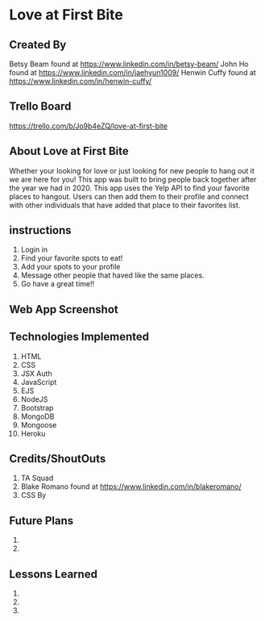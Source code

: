 # Love at First Bite
## Created By
Betsy Beam found at https://www.linkedin.com/in/betsy-beam/
John Ho found at https://www.linkedin.com/in/jaehyun1009/
Henwin Cuffy found at https://www.linkedin.com/in/henwin-cuffy/
## Trello Board 
https://trello.com/b/Jo9b4eZQ/love-at-first-bite

## About Love at First Bite
Whether your looking for love or just looking for new people to hang out it we are here for you! This app was built to bring people back together after the year we had in 2020. This app uses the Yelp API to find your favorite places to hangout. Users can then add them to their profile and connect with other individuals that have added that place to their favorites list.

## instructions

1. Login in 
2. Find your favorite spots to eat!
3. Add your spots to your profile
4. Message other people that haved like the same places.
5. Go have a great time!!

## Web App Screenshot


## Technologies Implemented

1. HTML
2. CSS
3. JSX Auth
4. JavaScript
5. EJS
6. NodeJS
7. Bootstrap
8. MongoDB
9. Mongoose
10. Heroku

## Credits/ShoutOuts

1. TA Squad 
2. Blake Romano found at https://www.linkedin.com/in/blakeromano/
3. CSS By 

## Future Plans
1. 
2. 

## Lessons Learned
1. 
2. 
3. 
